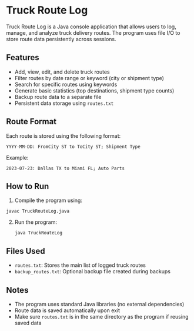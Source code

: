 
# Truck Route Log

Truck Route Log is a Java console application that allows users to log, manage, and analyze truck delivery routes. The program uses file I/O to store route data persistently across sessions.

## Features

* Add, view, edit, and delete truck routes
* Filter routes by date range or keyword (city or shipment type)
* Search for specific routes using keywords
* Generate basic statistics (top destinations, shipment type counts)
* Backup route data to a separate file
* Persistent data storage using `routes.txt`

## Route Format

Each route is stored using the following format:


`YYYY-MM-DD: FromCity ST to ToCity ST; Shipment Type`


Example:


`2023-07-23: Dallas TX to Miami FL; Auto Parts`


## How to Run

1. Compile the program using:

   
  `javac TruckRouteLog.java`
   
2. Run the program:

   
   `java TruckRouteLog`
  

## Files Used

* `routes.txt`: Stores the main list of logged truck routes
* `backup_routes.txt`: Optional backup file created during backups

## Notes

* The program uses standard Java libraries (no external dependencies)
* Route data is saved automatically upon exit
* Make sure `routes.txt` is in the same directory as the program if reusing saved data


